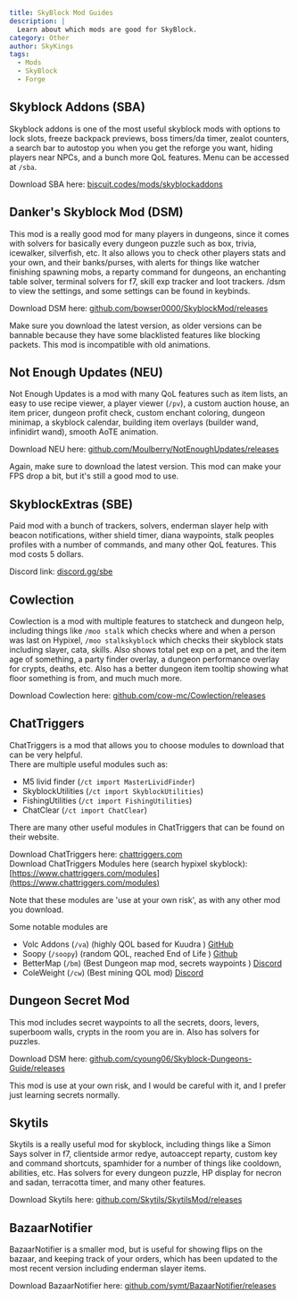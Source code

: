 ```yaml {metadata}
title: SkyBlock Mod Guides
description: |
  Learn about which mods are good for SkyBlock. 
category: Other
author: SkyKings
tags:
  - Mods
  - SkyBlock
  - Forge
```

## Skyblock Addons (SBA)

Skyblock addons is one of the most useful skyblock mods with options to lock slots, freeze backpack previews, boss
timers/da timer, zealot counters, a search bar to autostop you when you get the reforge you want, hiding players near
NPCs, and a bunch more QoL features. Menu can be accessed at `/sba`.  

Download SBA here: [biscuit.codes/mods/skyblockaddons](https://biscuit.codes/mods/skyblockaddons)

## Danker's Skyblock Mod (DSM)

This mod is a really good mod for many players in dungeons, since it comes with solvers for basically every dungeon
puzzle such as box, trivia, icewalker, silverfish, etc. It also allows you to check other players stats and your own,
and their banks/purses, with alerts for things like watcher finishing spawning mobs, a reparty command for dungeons, an
enchanting table solver, terminal solvers for f7, skill exp tracker and loot trackers. /dsm to view the settings, and
some settings can be found in keybinds.  

Download DSM here: [github.com/bowser0000/SkyblockMod/releases](https://github.com/bowser0000/SkyblockMod/releases) 

Make sure you download the latest version, as older versions can be bannable because they have some blacklisted features like
blocking packets. 
This mod is incompatible with old animations.

## Not Enough Updates (NEU)

Not Enough Updates is a mod with many QoL features such as item lists, an easy to use recipe viewer, a player viewer
(`/pv`), a custom auction house, an item pricer, dungeon profit check, custom enchant coloring, dungeon minimap, a skyblock
calendar, building item overlays (builder wand, infinidirt wand), smooth AoTE animation.  

Download NEU here: [github.com/Moulberry/NotEnoughUpdates/releases](https://github.com/Moulberry/NotEnoughUpdates/releases) 

Again, make sure to download the latest version. This mod can make your FPS drop a bit, but it's still a good mod to use.

## SkyblockExtras (SBE)

Paid mod with a bunch of trackers, solvers, enderman slayer help with beacon notifications, wither shield timer, diana
waypoints, stalk peoples profiles with a number of commands, and many other QoL features. This mod costs 5 dollars.

Discord link: [discord.gg/sbe](https://discord.gg/sbe)

## Cowlection

Cowlection is a mod with multiple features to statcheck and dungeon help, including things like `/moo stalk` which checks
where and when a person was last on Hypixel, `/moo stalkskyblock` which checks their skyblock stats including slayer,
cata, skills. Also shows total pet exp on a pet, and the item age of something, a party finder overlay, a dungeon
performance overlay for crypts, deaths, etc. Also has a better dungeon item tooltip showing what floor something is
from, and much much more.  

Download Cowlection here: [github.com/cow-mc/Cowlection/releases](https://github.com/cow-mc/Cowlection/releases)

## ChatTriggers

ChatTriggers is a mod that allows you to choose modules to download that can be very helpful.  
There are multiple useful modules such as:
- M5 livid finder (`/ct import MasterLividFinder`)  
- SkyblockUtilities (`/ct import SkyblockUtilities`)  
- FishingUtilities (`/ct import FishingUtilities`)  
- ChatClear (`/ct import ChatClear`)

There are many other useful modules in ChatTriggers that can be found on their website.

Download ChatTriggers here: [chattriggers.com](https://www.chattriggers.com)  
Download ChatTriggers Modules here (search hypixel skyblock):
[https://www.chattriggers.com/modules](https://www.chattriggers.com/modules) 

Note that these modules are 'use at your own risk', as with any other mod you download. 

Some notable modules are 
- Volc Addons (`/va`) (highly QOL based for Kuudra ) [GitHub](https://github.com/zhenga8533/VolcAddons)
- Soopy (`/soopy`) (random QOL, reached End of Life ) [Github](https://soopy.dev/soopyv2)
- BetterMap (`/bm`) (Best Dungeon map mod, secrets waypoints ) [Discord](https://discord.gg/5MRNssHG)
- ColeWeight (`/cw`) (Best mining QOL mod) [Discord](https://discord.gg/NGyj7xw5)

## Dungeon Secret Mod

This mod includes secret waypoints to all the secrets, doors, levers, superboom walls, crypts in the room you are in.
Also has solvers for puzzles.  

Download DSM here: [github.com/cyoung06/Skyblock-Dungeons-Guide/releases](https://github.com/cyoung06/Skyblock-Dungeons-Guide/releases)  

This mod is use at your own risk, and I would be careful with it, and I prefer just learning secrets normally.

## Skytils

Skytils is a really useful mod for skyblock, including things like a Simon Says solver in f7, clientside armor redye,
autoaccept reparty, custom key and command shortcuts, spamhider for a number of things like cooldown, abilities, etc.
Has solvers for every dungeon puzzle, HP display for necron and sadan, terracotta timer, and many other features.  

Download Skytils here: [github.com/Skytils/SkytilsMod/releases](https://github.com/Skytils/SkytilsMod/releases)

## BazaarNotifier

BazaarNotifier is a smaller mod, but is useful for showing flips on the bazaar, and keeping track of your orders, which
has been updated to the most recent version including enderman slayer items.

Download BazaarNotifier here: [github.com/symt/BazaarNotifier/releases](https://github.com/symt/BazaarNotifier/releases)

